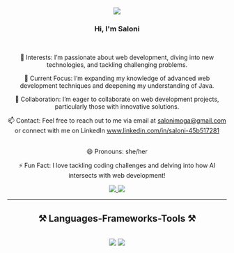 <h1 align="center">
    <img src="https://readme-typing-svg.herokuapp.com/?font=Righteous&size=35&center=true&vCenter=true&width=500&height=70&duration=4000&lines=Hi+There!+👋;+I'm+Saloni!;" />
</h1>

<h3 align="center">Hi, I'm Saloni</h3>

<br/>

<div align="center">


👀 Interests: I’m passionate about web development, diving into new technologies, and tackling challenging problems.

🌱 Current Focus: I’m expanding my knowledge of advanced web development techniques and deepening my understanding of Java.

💞️ Collaboration: I’m eager to collaborate on web development projects, particularly those with innovative solutions.

📫 Contact: Feel free to reach out to me via email at salonimoga@gmail.com or connect with me on LinkedIn www.linkedin.com/in/saloni-45b517281

<br>😄 Pronouns: she/her

⚡ Fun Fact: I love tackling coding challenges and delving into how AI intersects with web development!

 </div>
 
<div align="center"> 
  <a href="mailto:salonimoga@gmail.com">
    <img src="https://img.shields.io/badge/Gmail-333333?style=for-the-badge&logo=gmail&logoColor=red" />
  </a>
  <a href="[http/www.linkedin.com/in/saloni-45b517281](https://www.linkedin.com/in/saloni-45b517281/)" target="_blank">
    <img src="https://img.shields.io/badge/LinkedIn-0077B5?style=for-the-badge&logo=linkedin&logoColor=white" target="_blank" />
  </a>
</div>

 <hr/>        
 
<h2 align="center">⚒️ Languages-Frameworks-Tools ⚒️</h2>
<br/>
<div align="center">
    <img src="https://skillicons.dev/icons?i=html,css,vscode,github" />
    <img src="https://skillicons.dev/icons?i=python,javascript,c,java,mysql,flask" /><br>
</div>



